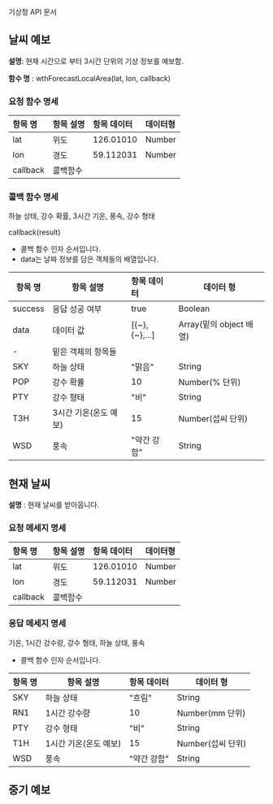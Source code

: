 기상청 API 문서

## 날씨 예보

**설명**: 현재 시간으로 부터 3시간 단위의 기상 정보를 예보함.

**함수 명** : wthForecastLocalArea(lat, lon, callback) 

### 요청 함수 명세

| 항목 명  | 항목 설명 | 항목 데이터 | 데이터형 |
| :------- | :-------- | :---------- | :------- |
| lat      | 위도      | 126.01010   | Number   |
| lon      | 경도      | 59.112031   | Number   |
| callback | 콜백함수  |             |          |

### 콜백 함수 명세

하늘 상태, 강수 확률, 3시간 기온, 풍속, 강수 형태

callback(result)

* 콜백 함수 인자 순서입니다.
* data는 날짜 정보를 담은 객체들의 배열입니다.

| 항목 명 | 항목 설명             | 항목 데이터   | 데이터 형               |
| ------- | --------------------- | :------------ | ----------------------- |
| success | 응답 성공 여부        | true          | Boolean                 |
| data    | 데이터 값             | [{~},{~},...] | Array(밑의 object 배열) |
| -       | 밑은 객체의 항목들    |               |                         |
| SKY     | 하늘 상태             | "맑음"        | String                  |
| POP     | 강수 확률             | 10            | Number(% 단위)          |
| PTY     | 강수 형태             | "비"          | String                  |
| T3H     | 3시간 기온(온도 예보) | 15            | Number(섭씨 단위)       |
| WSD     | 풍속                  | "약간 강함"   | String                  |



## 현재 날씨

**설명** : 현재 날씨를 받아옵니다.

### 요청 메세지 명세

| 항목 명  | 항목 설명 | 항목 데이터 | 데이터형 |
| :------- | :-------- | :---------- | :------- |
| lat      | 위도      | 126.01010   | Number   |
| lon      | 경도      | 59.112031   | Number   |
| callback | 콜백함수  |             |          |

### 응답 메세지 명세

기온, 1시간 강수량, 강수 형태, 하늘 상태, 풍속

- 콜백 함수 인자 순서입니다.

| 항목 명 | 항목 설명             | 항목 데이터 | 데이터 형         |
| ------- | --------------------- | ----------- | ----------------- |
| SKY     | 하늘 상태             | "흐림"      | String            |
| RN1     | 1시간 강수량          | 10          | Number(mm 단위)   |
| PTY     | 강수 형태             | "비"        | String            |
| T1H     | 1시간 기온(온도 예보) | 15          | Number(섭씨 단위) |
| WSD     | 풍속                  | "약간 강함" | String            |

## 중기 예보

